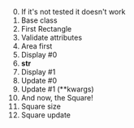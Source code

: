 0. If it's not tested it doesn't work
1. Base class
2. First Rectangle
3. Validate attributes
4. Area first
5. Display #0
6. __str__
7. Display #1
8. Update #0
9. Update #1 (**kwargs)
10. And now, the Square!
11. Square size
12. Square update
